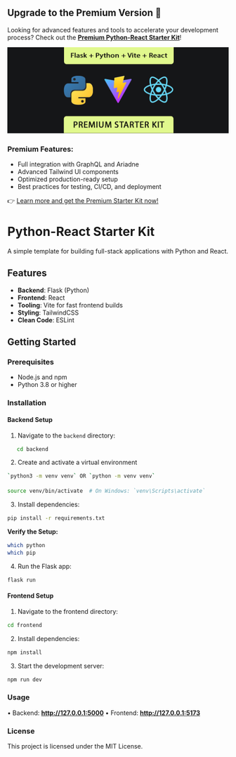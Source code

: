 ## Upgrade to the Premium Version 🚀

Looking for advanced features and tools to accelerate your development process? Check out the **[Premium Python-React Starter Kit](https://zoefhall.gumroad.com/)**!

![Upgrade to Premium](https://github.com/ZoeFaithHall/README/blob/77e1cd1aa36be36f8a2ba037eaad58c55d30061d/Premium-Python-React-Starter-Kit.png)

### Premium Features:
- Full integration with GraphQL and Ariadne
- Advanced Tailwind UI components
- Optimized production-ready setup
- Best practices for testing, CI/CD, and deployment

👉 [Learn more and get the Premium Starter Kit now!](https://github.com/ZoeFaithHall/Premium-Python-React-Starter-Kit)

# Python-React Starter Kit

A simple template for building full-stack applications with Python and React.

## Features

- **Backend**: Flask (Python)
- **Frontend**: React
- **Tooling**: Vite for fast frontend builds
- **Styling**: TailwindCSS
- **Clean Code**: ESLint

## Getting Started

### Prerequisites

- Node.js and npm
- Python 3.8 or higher

### Installation

#### Backend Setup

1. Navigate to the `backend` directory:

```bash
   cd backend
```

2. Create and activate a virtual environment

```bash
`python3 -m venv venv` OR `python -m venv venv`

source venv/bin/activate  # On Windows: `venv\Scripts\activate`
```

3. Install dependencies:

```bash
pip install -r requirements.txt
```

**Verify the Setup:**

```bash
which python
which pip
```

4. Run the Flask app:

```bash
flask run
```

#### Frontend Setup

1. Navigate to the frontend directory:

```bash
cd frontend
```

2. Install dependencies:

```bash
npm install
```

3. Start the development server:

```bash
npm run dev
```

### Usage

 • Backend: **<http://127.0.0.1:5000>**
 • Frontend: **<http://127.0.0.1:5173>**

### License

This project is licensed under the MIT License.
